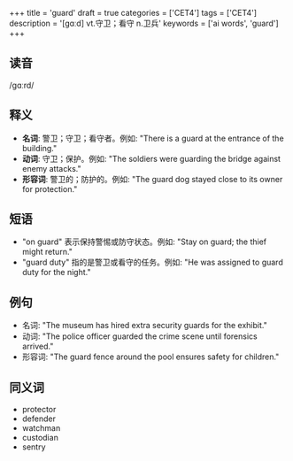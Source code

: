 +++
title = 'guard'
draft = true
categories = ['CET4']
tags = ['CET4']
description = '[gɑːd] vt.守卫；看守 n.卫兵'
keywords = ['ai words', 'guard']
+++

## 读音
/ɡɑːrd/

## 释义
- **名词**: 警卫；守卫；看守者。例如: "There is a guard at the entrance of the building."
- **动词**: 守卫；保护。例如: "The soldiers were guarding the bridge against enemy attacks."
- **形容词**: 警卫的；防护的。例如: "The guard dog stayed close to its owner for protection."

## 短语
- "on guard" 表示保持警惕或防守状态。例如: "Stay on guard; the thief might return."
- "guard duty" 指的是警卫或看守的任务。例如: "He was assigned to guard duty for the night."

## 例句
- 名词: "The museum has hired extra security guards for the exhibit."
- 动词: "The police officer guarded the crime scene until forensics arrived."
- 形容词: "The guard fence around the pool ensures safety for children."

## 同义词
- protector
- defender
- watchman
- custodian
- sentry
